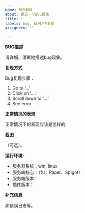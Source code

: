 ```yaml
---
name: 报告BUG
about: 提交一个BUG报告
title: ''
labels: bug, 疑问/待复现
assignees: ''

---
```


**BUG描述**

请详细、清晰地描述bug现象。

**复现方式**

Bug复现步骤：

1. Go to '...'
2. Click on '....'
3. Scroll down to '....'
4. See error

**正常情况的表现**

正常情况下的表现应该是怎样的

**截图**

（可选）。

**运行环境:**

- 服务器系统：win, linux
- 服务端核心：（如：Paper、Spigot）
- 服务端版本：
- 插件版本：

**补充信息**

如错误日志等。
